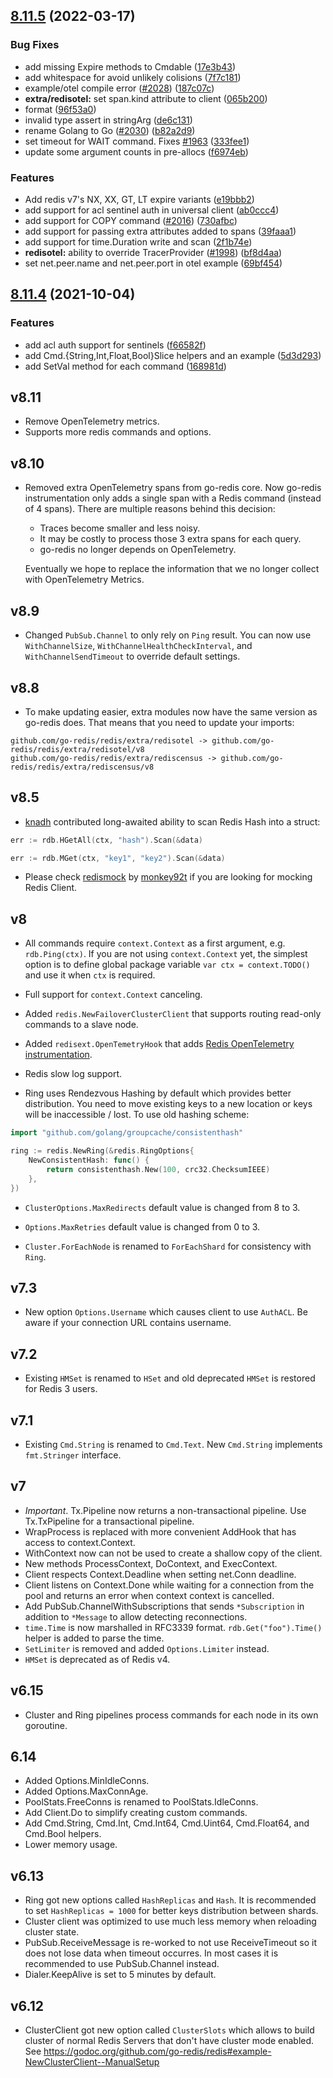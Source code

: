 ## [8.11.5](https://github.com/go-redis/redis/compare/v8.11.4...v8.11.5) (2022-03-17)

### Bug Fixes

- add missing Expire methods to Cmdable
  ([17e3b43](https://github.com/go-redis/redis/commit/17e3b43879d516437ada71cf9c0deac6a382ed9a))
- add whitespace for avoid unlikely colisions
  ([7f7c181](https://github.com/go-redis/redis/commit/7f7c1817617cfec909efb13d14ad22ef05a6ad4c))
- example/otel compile error ([#2028](https://github.com/go-redis/redis/issues/2028))
  ([187c07c](https://github.com/go-redis/redis/commit/187c07c41bf68dc3ab280bc3a925e960bbef6475))
- **extra/redisotel:** set span.kind attribute to client
  ([065b200](https://github.com/go-redis/redis/commit/065b200070b41e6e949710b4f9e01b50ccc60ab2))
- format
  ([96f53a0](https://github.com/go-redis/redis/commit/96f53a0159a28affa94beec1543a62234e7f8b32))
- invalid type assert in stringArg
  ([de6c131](https://github.com/go-redis/redis/commit/de6c131865b8263400c8491777b295035f2408e4))
- rename Golang to Go ([#2030](https://github.com/go-redis/redis/issues/2030))
  ([b82a2d9](https://github.com/go-redis/redis/commit/b82a2d9d4d2de7b7cbe8fcd4895be62dbcacacbc))
- set timeout for WAIT command. Fixes [#1963](https://github.com/go-redis/redis/issues/1963)
  ([333fee1](https://github.com/go-redis/redis/commit/333fee1a8fd98a2fbff1ab187c1b03246a7eb01f))
- update some argument counts in pre-allocs
  ([f6974eb](https://github.com/go-redis/redis/commit/f6974ebb5c40a8adf90d2cacab6dc297f4eba4c2))

### Features

- Add redis v7's NX, XX, GT, LT expire variants
  ([e19bbb2](https://github.com/go-redis/redis/commit/e19bbb26e2e395c6e077b48d80d79e99f729a8b8))
- add support for acl sentinel auth in universal client
  ([ab0ccc4](https://github.com/go-redis/redis/commit/ab0ccc47413f9b2a6eabc852fed5005a3ee1af6e))
- add support for COPY command ([#2016](https://github.com/go-redis/redis/issues/2016))
  ([730afbc](https://github.com/go-redis/redis/commit/730afbcffb93760e8a36cc06cfe55ab102b693a7))
- add support for passing extra attributes added to spans
  ([39faaa1](https://github.com/go-redis/redis/commit/39faaa171523834ba527c9789710c4fde87f5a2e))
- add support for time.Duration write and scan
  ([2f1b74e](https://github.com/go-redis/redis/commit/2f1b74e20cdd7719b2aecf0768d3e3ae7c3e781b))
- **redisotel:** ability to override TracerProvider
  ([#1998](https://github.com/go-redis/redis/issues/1998))
  ([bf8d4aa](https://github.com/go-redis/redis/commit/bf8d4aa60c00366cda2e98c3ddddc8cf68507417))
- set net.peer.name and net.peer.port in otel example
  ([69bf454](https://github.com/go-redis/redis/commit/69bf454f706204211cd34835f76b2e8192d3766d))

## [8.11.4](https://github.com/go-redis/redis/compare/v8.11.3...v8.11.4) (2021-10-04)

### Features

- add acl auth support for sentinels
  ([f66582f](https://github.com/go-redis/redis/commit/f66582f44f3dc3a4705a5260f982043fde4aa634))
- add Cmd.{String,Int,Float,Bool}Slice helpers and an example
  ([5d3d293](https://github.com/go-redis/redis/commit/5d3d293cc9c60b90871e2420602001463708ce24))
- add SetVal method for each command
  ([168981d](https://github.com/go-redis/redis/commit/168981da2d84ee9e07d15d3e74d738c162e264c4))

## v8.11

- Remove OpenTelemetry metrics.
- Supports more redis commands and options.

## v8.10

- Removed extra OpenTelemetry spans from go-redis core. Now go-redis instrumentation only adds a
  single span with a Redis command (instead of 4 spans). There are multiple reasons behind this
  decision:
  - Traces become smaller and less noisy.
  - It may be costly to process those 3 extra spans for each query.
  - go-redis no longer depends on OpenTelemetry.

  Eventually we hope to replace the information that we no longer collect with OpenTelemetry
  Metrics.

## v8.9

- Changed `PubSub.Channel` to only rely on `Ping` result. You can now use `WithChannelSize`,
  `WithChannelHealthCheckInterval`, and `WithChannelSendTimeout` to override default settings.

## v8.8

- To make updating easier, extra modules now have the same version as go-redis does. That means that
  you need to update your imports:

```
github.com/go-redis/redis/extra/redisotel -> github.com/go-redis/redis/extra/redisotel/v8
github.com/go-redis/redis/extra/rediscensus -> github.com/go-redis/redis/extra/rediscensus/v8
```

## v8.5

- [knadh](https://github.com/knadh) contributed long-awaited ability to scan Redis Hash into a
  struct:

```go
err := rdb.HGetAll(ctx, "hash").Scan(&data)

err := rdb.MGet(ctx, "key1", "key2").Scan(&data)
```

- Please check [redismock](https://github.com/go-redis/redismock) by
  [monkey92t](https://github.com/monkey92t) if you are looking for mocking Redis Client.

## v8

- All commands require `context.Context` as a first argument, e.g. `rdb.Ping(ctx)`. If you are not
  using `context.Context` yet, the simplest option is to define global package variable
  `var ctx = context.TODO()` and use it when `ctx` is required.

- Full support for `context.Context` canceling.

- Added `redis.NewFailoverClusterClient` that supports routing read-only commands to a slave node.

- Added `redisext.OpenTemetryHook` that adds
  [Redis OpenTelemetry instrumentation](https://redis.uptrace.dev/tracing/).

- Redis slow log support.

- Ring uses Rendezvous Hashing by default which provides better distribution. You need to move
  existing keys to a new location or keys will be inaccessible / lost. To use old hashing scheme:

```go
import "github.com/golang/groupcache/consistenthash"

ring := redis.NewRing(&redis.RingOptions{
    NewConsistentHash: func() {
        return consistenthash.New(100, crc32.ChecksumIEEE)
    },
})
```

- `ClusterOptions.MaxRedirects` default value is changed from 8 to 3.
- `Options.MaxRetries` default value is changed from 0 to 3.

- `Cluster.ForEachNode` is renamed to `ForEachShard` for consistency with `Ring`.

## v7.3

- New option `Options.Username` which causes client to use `AuthACL`. Be aware if your connection
  URL contains username.

## v7.2

- Existing `HMSet` is renamed to `HSet` and old deprecated `HMSet` is restored for Redis 3 users.

## v7.1

- Existing `Cmd.String` is renamed to `Cmd.Text`. New `Cmd.String` implements `fmt.Stringer`
  interface.

## v7

- _Important_. Tx.Pipeline now returns a non-transactional pipeline. Use Tx.TxPipeline for a
  transactional pipeline.
- WrapProcess is replaced with more convenient AddHook that has access to context.Context.
- WithContext now can not be used to create a shallow copy of the client.
- New methods ProcessContext, DoContext, and ExecContext.
- Client respects Context.Deadline when setting net.Conn deadline.
- Client listens on Context.Done while waiting for a connection from the pool and returns an error
  when context context is cancelled.
- Add PubSub.ChannelWithSubscriptions that sends `*Subscription` in addition to `*Message` to allow
  detecting reconnections.
- `time.Time` is now marshalled in RFC3339 format. `rdb.Get("foo").Time()` helper is added to parse
  the time.
- `SetLimiter` is removed and added `Options.Limiter` instead.
- `HMSet` is deprecated as of Redis v4.

## v6.15

- Cluster and Ring pipelines process commands for each node in its own goroutine.

## 6.14

- Added Options.MinIdleConns.
- Added Options.MaxConnAge.
- PoolStats.FreeConns is renamed to PoolStats.IdleConns.
- Add Client.Do to simplify creating custom commands.
- Add Cmd.String, Cmd.Int, Cmd.Int64, Cmd.Uint64, Cmd.Float64, and Cmd.Bool helpers.
- Lower memory usage.

## v6.13

- Ring got new options called `HashReplicas` and `Hash`. It is recommended to set
  `HashReplicas = 1000` for better keys distribution between shards.
- Cluster client was optimized to use much less memory when reloading cluster state.
- PubSub.ReceiveMessage is re-worked to not use ReceiveTimeout so it does not lose data when timeout
  occurres. In most cases it is recommended to use PubSub.Channel instead.
- Dialer.KeepAlive is set to 5 minutes by default.

## v6.12

- ClusterClient got new option called `ClusterSlots` which allows to build cluster of normal Redis
  Servers that don't have cluster mode enabled. See
  https://godoc.org/github.com/go-redis/redis#example-NewClusterClient--ManualSetup
